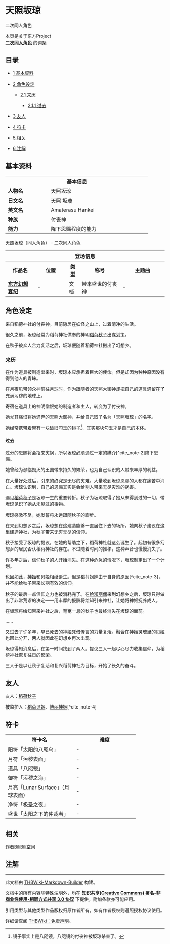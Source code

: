 # 天照坂琼

<!-- source html: G:\repos\THBWiki-Markdown-Builder\THBWikiMarkdown\Temp\main\e\e9\ns0%3A%E5%A4%A9%E7%85%A7%E5%9D%82%E7%90%BC.html -->

二次同人角色

本页是关于东方Project  
 **[二次同人角色](./二次角色列表.md)** 的词条
## 目录

- [1 基本资料](#基本资料)
- [2 角色设定](#角色设定)

  - [2.1 来历](#来历)

    - [2.1.1 过去](#过去)






- [3 友人](#友人)
- [4 符卡](#符卡)
- [5 相关](#相关)
- [6 注解](#注解)




## 基本资料

<table>
<tbody><tr>
<th colspan="2">基本信息</th>
</tr>
<tr>
<td style="width:120px"><b>人物名</b></td><td style="min-width:300px">天照坂琼</td>
</tr><tr><td><b>日文名</b></td><td>天照 坂瓊</td></tr><tr><td><b>英文名</b></td><td>Amaterasu Hankei</td></tr><tr><td><b>种族</b></td><td>付丧神</td></tr><tr><td><b>能力</b></td><td>降下恩赐程度的能力</td></tr></tbody></table>

天照坂琼（同人角色） - 二次同人角色

<table>
<tbody><tr>
<th colspan="5">登场信息</th>
</tr><tr><th><b>作品名</b></th><th><b>位置</b></th><th><b>类型</b></th><th><b>称号</b></th><th><b>主题曲</b></th></tr><tr><td rowspan="1" style="width:120px"><b><a href="./东方幻想宴纪.md" title="东方幻想宴纪">东方幻想宴纪</a></b></td><td style="width:130px">-</td><td class="bg-color-danger-30" style="width:30px;">文档</td><td style="width:180px">带来盛世的付丧神</td><td style="width:200px">-</td></tr></tbody></table>


## 角色设定
  
来自稻荷神社的付丧神。目前隐居在妖怪之山上，过着清净的生活。
  
  
很久之前，坂琼经常为稻荷神社供奉的神明[稻荷秋子](./稻荷秋子.md)出谋划策。
  
  
在秋子被众人合力复活之后，坂琼便随着稻荷神社搬出了幻想乡。
　　
  

### 来历
  
在作为道具被制造出来时，坂琼本应承担着巨大的使命。但是却因为种种原因没有得到他人的青睐。
  
  
在月夜见带领众神前往月球时，作为跟随者的天照大御神却把自己的道具遗留在了充满污秽的地球上。
  
  
寄宿在道具上的神明憎恨她的制造者和主人，转变为了付丧神。
  
  
她尤其痛恨将她遗弃的天照大御神，并给自己取了名为「天照坂琼」的名字。
  
  
她经常携带着带有一块破旧勾玉的镜子[^cite_note-1]，其实那块勾玉才是自己的本体。
  

#### 过去
  
过分的恩赐将会招来灾祸，所以坂琼必须通过一定的媒介[^cite_note-2]降下恩赐。
  
  
她曾经为濒临毁灭的王国带来持久的繁荣，也为自己认识的人带来丰厚的利益。
  
  
在大量好处过后，引来的终究是无尽的灾难。大量收到坂琼恩赐的人都在痛苦中消亡。坂琼认识到，自己的恩赐其实是会给别人带来无尽灾难的祸害。
  
  
遇见[稻荷秋子](./稻荷秋子.md)是坂琼一生的重要转折。秋子为坂琼取得了她从未得到过的一切，带坂琼见识了她从未见过的事物。
  
  
坂琼感激不尽，她发誓将永远跟随秋子的脚步。
  
  
在来到幻想乡之后，坂琼想在这建造能够一直居住下去的场所。她向秋子建议在这里建造神社，为秋子带来无穷无尽的信仰。
  
  
秋子接受了坂琼的提议，在她的帮助之下，稻荷神社就这么诞生了。起初有很多幻想乡的居民否认稻荷神社的存在。不过随着时间的推移，这种声音也慢慢消失了。
  
  
许多年之后，信仰秋子的人开始消失。在这种危急的情况下，坂琼制定出了一个计划。
  
  
也因如此，[神姬](./博丽神姬.md)和贝姬相继诞生。但是稻荷姐妹由于自身的原因[^cite_note-3]，并不能给秋子带来长期有效的信仰。
  
  
秋子的最后一点信仰之力也被消耗完了。在[绘知丽偶](./绘知丽偶.md)来到幻想乡之后，坂琼只得做出了非常荒谬的决定——用丰厚的报酬将绘知引来神社，让她将神姬抚养成人。
  
  
在坂琼将绘知带来神社之后，奄奄一息的秋子也最终消失在坂琼的面前。
  
  
……
  
  
又过去了许多年，早已死去的神姬凭借传言的力量复活。融合在神姬灵魂里的贝姬也因此分开，两人就因此在幻想乡再次出现。
  
  
坂琼得知消息后，在第一时间找到了两人。提议三人一起尽心尽力收集信仰，为稻荷神社恢复往日的繁荣。
  
  
三人于是以让秋子复活和复兴稻荷神社为目标，开始了长久的奋斗。
  

## 友人
  
友人：[稻荷秋子](./稻荷秋子.md)
  
  
被监护人：[稻荷贝姬](./稻荷贝姬.md)、[博丽神姬](./博丽神姬.md)[^cite_note-4]
  

## 符卡

<table><tbody><tr><th><b>符卡名</b></th><th><b>难度</b></th></tr><tr><td style="width:200px">阳符「太阳的八咫乌」</td><td style="width:180px">-</td></tr>
<tr><td style="width:200px">月符「污秽表面」</td><td style="width:180px">-</td></tr>
<tr><td style="width:200px">道具「八咫镜」</td><td style="width:180px">-</td></tr>
<tr><td style="width:200px">御符「污秽之海」</td><td style="width:180px">-</td></tr>
<tr><td style="width:200px">月亮「Lunar Surface」（月球表面）</td><td style="width:180px">-</td></tr>
<tr><td style="width:200px">净符「极圣之夜」</td><td style="width:180px">-</td></tr>
<tr><td style="width:200px">盛世「太阳之下的仲裁者」</td><td style="width:180px">-</td></tr></tbody></table>


## 相关
  
[作者BiliBili空间](https://space.bilibili.com/95126860)
  

## 注解
[^cite_note-1]: 镜子事实上是八咫镜，八咫镜的付丧神被坂琼杀害了。





---

此文档由 [THBWiki-Markdown-Builder](https://github.com/Delsin-Yu/THBWiki-Markdown-Builder) 构建。

文档中的所有内容除特殊注明外，均在 [**知识共享(Creative Commons) 署名-非商业性使用-相同方式共享 3.0 协议**](https://creativecommons.org/licenses/by-sa/3.0/deed.zh-hans) 下提供，附加条款亦可能应用。

引用类型与其他类型作品版权归原作者所有，如有作者授权则遵照授权协议使用。

详细请查阅 [THBWiki：免责声明](https://thbwiki.cc/THBWiki:%E5%85%8D%E8%B4%A3%E5%A3%B0%E6%98%8E)。

